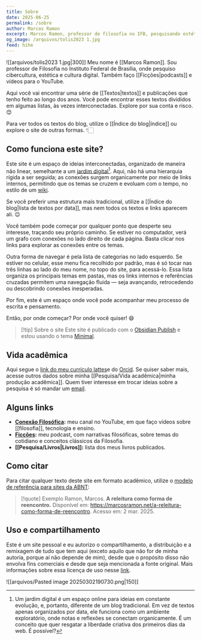 ```yaml
---
title: Sobre
date: 2025-06-25
permalink: /sobre
author: Marcos Ramon
excerpt: Marcos Ramon, professor de filosofia no IFB, pesquisando estética, cibercultura e ensino.
og_image: /arquivos/tolis2023 1.jpg
feed: hihe
---
```

![[arquivos/tolis2023 1.jpg|300]]
Meu nome é [[Marcos Ramon]]. Sou professor de Filosofia no Instituto Federal de Brasília, onde pesquiso cibercultura, estética e cultura digital. Também faço [[Ficções|podcasts]] e vídeos para o YouTube. 

Aqui você vai encontrar uma série de [[Textos|textos]] e publicações que tenho feito ao longo dos anos. Você pode encontrar esses textos divididos em algumas listas, às vezes interconectadas. Explore por sua conta e risco. 😊

Para ver todos os textos do blog, utilize o [[Índice do blog|índice]] ou explore o site de outras formas. 👇🏻

## Como funciona este site?

Este site é um espaço de ideias interconectadas, organizado de maneira não linear, semelhante a um [jardim digital](https://maggieappleton.com/garden-history)[^1]. Aqui, não há uma hierarquia rígida a ser seguida; as conexões surgem organicamente por meio de links internos, permitindo que os temas se cruzem e evoluam com o tempo, no estilo de um [wiki](https://pt.wikipedia.org/wiki/Wiki).

Se você preferir uma estrutura mais tradicional, utilize a [[Índice do blog|lista de textos por data]], mas nem todos os textos e links aparecem ali. 😉 

Você também pode começar por qualquer ponto que desperte seu interesse, traçando seu próprio caminho. Se estiver no computador, verá um grafo com conexões no lado direito de cada página. Basta clicar nos links para explorar as conexões entre os temas.

Outra forma de navegar é pela lista de categorias no lado esquerdo. Se estiver no celular, esse menu fica recolhido por padrão, mas é só tocar nas três linhas ao lado do meu nome, no topo do site, para acessá-lo. Essa lista organiza os principais temas em pastas, mas os links internos e referências cruzadas permitem uma navegação fluida — seja avançando, retrocedendo ou descobrindo conexões inesperadas.

Por fim, este é um espaço onde você pode acompanhar meu processo de escrita e pensamento.

Então, por onde começar? Por onde você quiser! 😄

> [!tip] Sobre o site
> Este site é publicado com o [Obsidian Publish](https://obsidian.md/publish) e estou usando o tema [Minimal](https://minimal.guide/publish/download). 

## Vida acadêmica

Aqui segue o [link do meu currículo lattes](http://lattes.cnpq.br/9538072103558772)e do [Orcid](https://orcid.org/0000-0002-8720-8706). Se quiser saber mais, acesse outros dados sobre minha [[Pesquisa/Vida acadêmica|minha produção acadêmica]]. Quem tiver interesse em trocar ideias sobre a pesquisa é só mandar um [email](mailto:marcosramon@gmail.com).

## Alguns links

- **[Conexão Filosófica](https://www.youtube.com/conexaofilosofica):** meu canal no YouTube, em que faço vídeos sobre [[filosofia]], tecnologia e ensino.
- **[Ficções](https://open.spotify.com/show/1smphr2Sl3kHncMYB984rc?si=545bce8419e14da7&nd=1&dlsi=325dcd4d0a134fa7):** meu podcast, com narrativas filosóficas, sobre temas do cotidiano e conceitos clássicos da Filosofia.
- **[[Pesquisa/Livros|Livros]]:** lista dos meus livros publicados.

## Como citar

Para citar qualquer texto deste site em formato acadêmico, utilize o [modelo de referência para sites da ABNT](https://normaliza.ifb.edu.br/doku.php?id=referencias:modelos_de_referencias:documentos_em_meio_eletronico:documentos_de_acesso_exclusivo_em_meio_eletronico):

> [!quote] Exemplo
> Ramon, Marcos. **A releitura como forma de reencontro.** Disponível em: <https://marcosramon.net/a-releitura-como-forma-de-reencontro>. Acesso em: 2 mar. 2025. 

## Uso e compartilhamento

Este é um site pessoal e eu autorizo o compartilhamento, a distribuição e a remixagem de tudo que tem aqui (exceto aquilo que não for de minha autoria, porque aí não depende de mim), desde que o propósito disso não envolva fins comerciais e desde que seja mencionada a fonte original. Mais informações sobre essa licença de uso nesse [link](http://creativecommons.org/licenses/by-nc-sa/3.0/br/).

![[arquivos/Pasted image 20250302190730.png|150]]

[^1]: Um jardim digital é um espaço online para ideias em constante evolução, e, portanto, diferente de um blog tradicional. Em vez de textos apenas organizados por data, ele funciona como um ambiente exploratório, onde notas e reflexões se conectam organicamente. É um conceito que quer resgatar a liberdade criativa dos primeiros dias da web. É possível?


